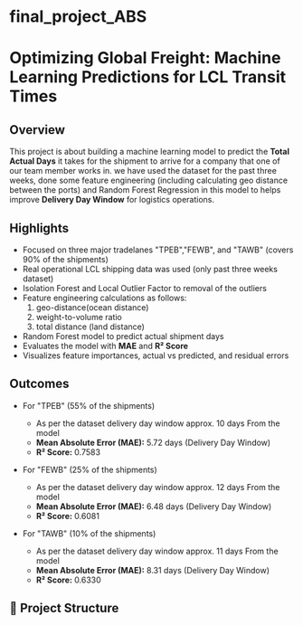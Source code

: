 # final_project_ABS

# **Optimizing Global Freight: Machine Learning Predictions for LCL Transit Times**

## Overview

This project is about building a machine learning model to predict the **Total Actual Days** it takes for the shipment to arrive for a company that one of our team member works in. we have used the dataset for the past three weeks, done some feature engineering (including calculating geo distance between the ports) and Random Forest Regression in this model to helps improve **Delivery Day Window**  for logistics operations.

## Highlights

- Focused on three major tradelanes "TPEB","FEWB", and "TAWB" (covers 90% of the shipments)
- Real operational LCL shipping data was used (only past three weeks dataset)
- Isolation Forest and Local Outlier Factor to removal of the outliers
- Feature engineering calculations as follows:
    1. geo-distance(ocean distance) 
    2. weight-to-volume ratio 
    3. total distance (land distance)
- Random Forest model to predict actual shipment days
- Evaluates the model with **MAE** and **R² Score**
- Visualizes feature importances, actual vs predicted, and residual errors


## Outcomes
- For "TPEB" (55% of the shipments)
    - As per the dataset delivery day window approx. 10 days
    From the model
    - **Mean Absolute Error (MAE):** 5.72 days (Delivery Day Window)  
    - **R² Score:** 0.7583

- For "FEWB" (25% of the shipments)
    - As per the dataset delivery day window approx. 12 days
    From the model
    - **Mean Absolute Error (MAE):** 6.48 days (Delivery Day Window) 
    - **R² Score:** 0.6081

- For "TAWB" (10% of the shipments)
    - As per the dataset delivery day window approx. 11 days
    From the model
    - **Mean Absolute Error (MAE):** 8.31 days (Delivery Day Window)  
    - **R² Score:** 0.6330



## 📁 Project Structure


